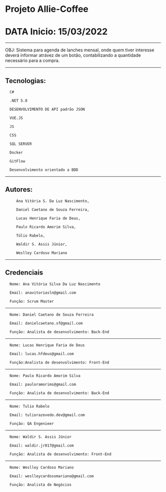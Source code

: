 # Projeto Allie-Coffee
# DATA Inicio: 15/03/2022
_____________________
OBJ: Sistema para agenda de lanches mensal, onde quem tiver interesse deverá informar atrávez de um botão, contabilizando a quantidade necessário para a compra.
_____________________
Tecnologias:
---------------------

      C#

      .NET 5.0

      DESENVOLVIMENTO DE API padrão JSON 

      VUE.JS

      JS 

      CSS

      SQL SERVER

      Docker

      GitFlow
      
      Desenvolvimento orientado a BDD

_____________________
Autores: 
---------------------

         Ana Vitória S. Da Luz Nascimento,

         Daniel Caetano de Souza Ferreira, 
         
         Lucas Henrique Faria de Deus, 
         
         Paulo Ricardo Amorim Silva, 
         
         Túlio Rabelo, 
         
         Waldir S. Assis Júnior, 
         
         Weslley Cardoso Mariano
         
_____________________
Credenciais
---------------------
      Nome: Ana Vitória Silva Da Luz Nascimento

      Email: anavitoriasln@gmail.com

      Função: Scrum Master

---------------------
      Nome: Daniel Caetano de Souza Ferreira
      
      Email: danielcaetano.sf@gmail.com
      
      Função: Analista de desenvolvimento: Back-End

---------------------
      Nome: Lucas Henrique Faria de Deus
      
      Email: lucas.hfdeus@gmail.com
      
      Função:Analista de desenvolvimento: Front-End

---------------------
      Nome: Paulo Ricardo Amorim Silva
      
      Email: pauloramorims@gmail.com
      
      Função: Analista de desenvolvimento: Back-End

---------------------
      Nome: Tulio Rabelo
      
      Email: tuliorazevedo.dev@gmail.com
      
      Função: QA Engenieer 

---------------------
      Nome: Waldir S. Assis Júnior
      
      Email: waldir.jr017@gmail.com
      
      Função: Analista de desenvolvimento: Front-End

---------------------
      Nome: Weslley Cardoso Mariano
      
      Email: weslleycardosomariano@gmail.com
      
      Função: Analista de Negócios
